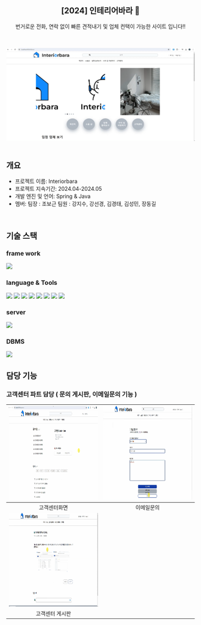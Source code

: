 <div align="center">
<h2>[2024] 인테리어바라 📰</h2>
번거로운 전화, 연락 없이 빠른 견적내기 및 업체 컨택이 가능한 사이트 입니다!!<br> 
</div>
<br/>
<br/>

![설명 텍스트](src/main/webapp/resources/inbahead.png)
<br/>
<br/>

## 개요
- 프로젝트 이름: Interiorbara
- 프로젝트 지속기간: 2024.04-2024.05
- 개발 엔진 및 언어: Spring & Java
- 멤버: 팀장 : 조보근 팀원 : 강지수, 강선경, 김경태, 김성민, 장동길
<br/>


## 기술 스택

### frame work
<img src="https://img.shields.io/badge/Spring-6DB33F?style=flat-square&logo=Spring&logoColor=white"/>

### language & Tools
<img src="https://img.shields.io/badge/java-007396?style=flat-square&logo=java&logoColor=white"/> <img src="https://img.shields.io/badge/HTML5-E34F26?style=flat-square&logo=html5&logoColor=white"/> <img src="https://img.shields.io/badge/CSS-1572B6?style=flatsquare&logo=css3&logoColor=white"/> <img src="https://img.shields.io/badge/jQuery-0769AD?style=flat-square&logo=jQuery&logoColor=white"/> <img src="https://img.shields.io/badge/Python-3776AB?style=flat-square&logo=Python&logoColor=white"/> <img src="https://img.shields.io/badge/Selenium-43B02A?style=flat-square&logo=Selenium&logoColor=white"/> <img src="https://img.shields.io/badge/JavaScript-F7DF1E?style=flat-square&logo=JavaScript&logoColor=black"/> 
<a href="https://github.com/Hun-Se"><img src="https://img.shields.io/badge/GitHub-181717?style=flat-square&logo=GitHub&logoColor=white"/></a>

### server 
<img src="https://img.shields.io/badge/apachetomcat-E34F26?style=flat-square&logo=apachetomcat&logoColor=white"/>

### DBMS
<img src="https://img.shields.io/badge/ORACLE-F80000?style=flat-square&logo=oracle&logoColor=white"/>
<br/>

## 담당 기능
### 고객센터 파트 담당 ( 문의 게시판, 이메일문의 기능 )
|<img src="src/main/webapp/resources/bara-cshome.png" width="500" height="250"/>|<img src="src/main/webapp/resources/bara-csmail.png" width="500" height="250"/>|
|:---:|:---:|
|고객센터화면|이메일문의|
|<img src="src/main/webapp/resources/bara-cs content.png" width="500" height="250"/>|
|고객센터 게시판|
